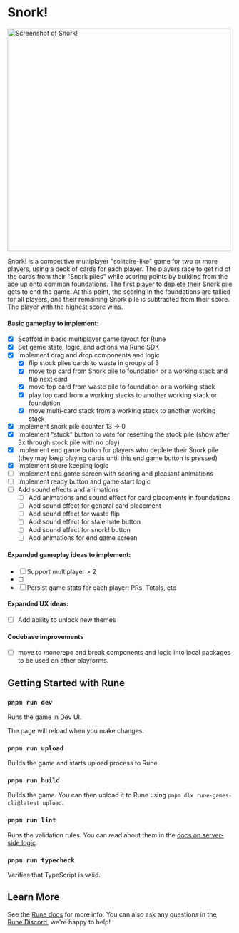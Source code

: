 # Snork!

<img width="500" alt="Screenshot of Snork!" src="https://github.com/user-attachments/assets/eda39b90-ce88-467e-a46b-62e3036f5cf2" />

Snork! is a competitive multiplayer "solitaire-like" game for two or more players, using a deck of cards for each player. The players race to get rid of the cards from their "Snork piles" while scoring points by building from the ace up onto common foundations. The first player to deplete their Snork pile gets to end the game. At this point, the scoring in the foundations are tallied for all players, and their remaining Snork pile is subtracted from their score. The player with the highest score wins.

#### Basic gameplay to implement:

- [x] Scaffold in basic multiplayer game layout for Rune
- [x] Set game state, logic, and actions via Rune SDK
- [x] Implement drag and drop components and logic
  - [x] flip stock piles cards to waste in groups of 3
  - [x] move top card from Snork pile to foundation or a working stack and flip next card
  - [x] move top card from waste pile to foundation or a working stack
  - [x] play top card from a working stacks to another working stack or foundation
  - [x] move multi-card stack from a working stack to another working stack
- [x] implement snork pile counter 13 -> 0
- [x] Implement "stuck" button to vote for resetting the stock pile (show after 3x through stock pile with no play)
- [x] Implement end game button for players who deplete their Snork pile (they may keep playing cards until this end game button is pressed)
- [x] Implement score keeping logic
- [ ] Implement end game screen with scoring and pleasant animations
- [ ] Implement ready button and game start logic
- [ ] Add sound effects and animations
  - [ ] Add animations and sound effect for card placements in foundations
  - [ ] Add sound effect for general card placement
  - [ ] Add sound effect for waste flip
  - [ ] Add sound effect for stalemate button
  - [ ] Add sound effect for snork! button
  - [ ] Add animations for end game screen

#### Expanded gameplay ideas to implement:

- [ ] Support multiplayer > 2
- [ ]
- [ ] Persist game stats for each player: PRs, Totals, etc

#### Expanded UX ideas:

- [ ] Add ability to unlock new themes

#### Codebase improvements

- [ ] move to monorepo and break components and logic into local packages to be used on other playforms.

## Getting Started with Rune

### `pnpm run dev`

Runs the game in Dev UI.

The page will reload when you make changes.

### `pnpm run upload`

Builds the game and starts upload process to Rune.

### `pnpm run build`

Builds the game. You can then upload it to Rune using `pnpm dlx rune-games-cli@latest upload`.

### `pnpm run lint`

Runs the validation rules. You can read about them in the [docs on server-side logic](https://developers.rune.ai/docs/advanced/server-side-logic).

### `pnpm run typecheck`

Verifies that TypeScript is valid.

## Learn More

See the [Rune docs](https://developers.rune.ai/docs/quick-start) for more info. You can also ask any questions in the [Rune Discord](https://discord.gg/rune-devs), we're happy to help!
